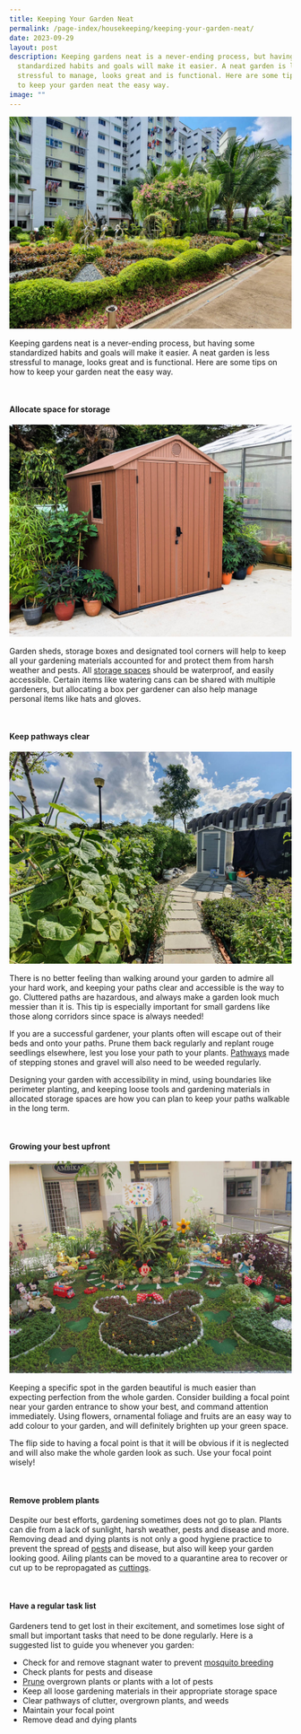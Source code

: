 ```yaml
---
title: Keeping Your Garden Neat
permalink: /page-index/housekeeping/keeping-your-garden-neat/
date: 2023-09-29
layout: post
description: Keeping gardens neat is a never-ending process, but having some
  standardized habits and goals will make it easier. A neat garden is less
  stressful to manage, looks great and is functional. Here are some tips on how
  to keep your garden neat the easy way.
image: ""
---
```

<section>
	<img title="Bukit Batok Zone 2 'Cosy Garden'. Photo by Jacqueline Chua." src="/images/Garden%20design/BukitBatokZone2_JacChua.jpg">
	<p>Keeping gardens neat is a never-ending process, but having some standardized habits and goals will make it easier. A neat garden is less stressful to manage, looks great and is functional. Here are some tips on how to keep your garden neat the easy way.</p>
	<br>
</section>

<section>
	<h4>Allocate space for storage</h4>
	<img title="Photo by Jacqueline Chua." src="/images/Hardscapes/Storage_JacChua%20(6).jpg">
	<p>Garden sheds, storage boxes and designated tool corners will help to keep all your gardening materials accounted for and protect them from harsh weather and pests. All <a href="/page-index/hardscapes/storage/">storage spaces</a> should be waterproof, and easily accessible.
Certain items like watering cans can be shared with multiple gardeners, but allocating a box per gardener can also help manage personal items like hats and gloves.</p>
	<br>
</section>

<section>
	<h4>Keep pathways clear</h4>
	<img title="Photo by Jacqueline Chua." src="/images/Hardscapes/Pathway_JacChua%20(5).jpg">
	<p>There is no better feeling than walking around your garden to admire all your hard work, and keeping your paths clear and accessible is the way to go. Cluttered paths are hazardous, and always make a garden look much messier than it is. This tip is especially important for small gardens like those along corridors since space is always needed!</p>
	<p>If you are a successful gardener, your plants often will escape out of their beds and onto your paths. Prune them back regularly and replant rouge seedlings elsewhere, lest you lose your path to your plants. <a href="/page-index/hardscapes/pathways/">Pathways</a> made of stepping stones and gravel will also need to be weeded regularly.</p>
	<p>Designing your garden with accessibility in mind, using boundaries like perimeter planting, and keeping loose tools and gardening materials in allocated storage spaces are how you can plan to keep your paths walkable in the long term.</p>
	<br>
</section>

<section>
	<h4>Growing your best upfront</h4>
	<img title="Wellness Kampung @Blk 1115 Chong Pang. Photo by Jacqueline Chua." src="/images/Garden%20design/YishunHealth_JacChua%20(2).jpg">
	<p>Keeping a specific spot in the garden beautiful is much easier than expecting perfection from the whole garden. Consider building a focal point near your garden entrance to show your best, and command attention immediately. Using flowers, ornamental foliage and fruits are an easy way to add colour to your garden, and will definitely brighten up your green space.</p>
	<p>The flip side to having a focal point is that it will be obvious if it is neglected and will also make the whole garden look as such. Use your focal point wisely!</p>
	<br>
</section>

<section>
	<h4>Remove problem plants</h4>
	<p>Despite our best efforts, gardening sometimes does not go to plan. Plants can die from a lack of sunlight, harsh weather, pests and disease and more. Removing dead and dying plants is not only a good hygiene practice to prevent the spread of <a href="/page-index/pests/pests/">pests</a> and disease, but also will keep your garden looking good. 
Ailing plants can be moved to a quarantine area to recover or cut up to be repropagated as <a href="/page-index/horticulture-techniques/propagating-by-cuttings/">cuttings</a>. </p>
	<br>
</section>

<section>
	<h4>Have a regular task list</h4>
	<p>Gardeners tend to get lost in their excitement, and sometimes lose sight of small but important tasks that need to be done regularly. Here is a suggested list to guide you whenever you garden:</p>
	<ul>
		<li>Check for and remove stagnant water to prevent <a href="/page-index/housekeeping/keeping-your-gardens-mosquito-free/">mosquito breeding</a></li>
		<li>Check plants for pests and disease</li>
		<li><a href="/page-index/horticulture-techniques/pruning/">Prune</a> overgrown plants or plants with a lot of pests</li>
		<li>Keep all loose gardening materials in their appropriate storage space</li>
		<li>Clear pathways of clutter, overgrown plants, and weeds</li>
		<li>Maintain your focal point</li>
		<li>Remove dead and dying plants</li>
	</ul>
	<br>
</section>